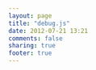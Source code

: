 ```yaml
---
layout: page
title: "debug.js"
date: 2012-07-21 13:21
comments: false
sharing: true
footer: true
---
```

